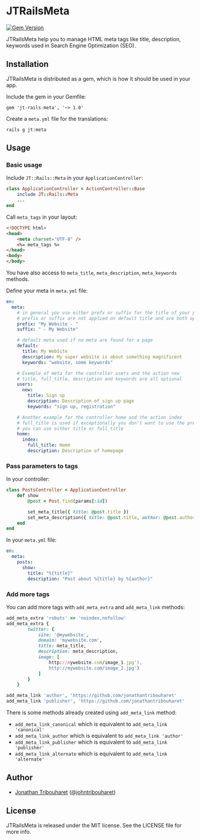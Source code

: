# JTRailsMeta

[![Gem Version](https://badge.fury.io/rb/jt-rails-meta.svg)](http://badge.fury.io/rb/jt-rails-meta)

JTRailsMeta help you to manage HTML meta tags like title, description, keywords used in Search Engine Optimization (SEO).

## Installation

JTRailsMeta is distributed as a gem, which is how it should be used in your app.

Include the gem in your Gemfile:

    gem 'jt-rails-meta', '~> 1.0'

Create a `meta.yml` file for the translations:

	rails g jt:meta

## Usage

### Basic usage

Include `JT::Rails::Meta` in your `ApplicationController`:

```ruby
class ApplicationController < ActionController::Base
	include JT::Rails::Meta
	...
end
```

Call `meta_tags` in your layout:

```html
<!DOCTYPE html>
<head>
    <meta charset="UTF-8" />
	<%= meta_tags %>
</head>
<body>
</body>
```

You have also access to `meta_title`, `meta_description`, `meta_keywords` methods.

Define your meta in `meta.yml` file:

```yaml
en:
  meta:
    # in general you use either prefx or suffix for the title of your page
    # prefix or suffix are not applied on default title and are both optional
    prefix: "My Website - "
    suffix: " - My Website"

    # default meta used if no meta are found for a page
    default:
      title: My WebSite
      description: My super website is about something magnificent
      keywords: "website, some keywords"

    # Exemple of meta for the controller users and the action new
    # title, full_title, description and keywords are all optional
    users:
      new:
        title: Sign up
        description: Description of sign up page
        keywords: "sign up, registration"

    # Another example for the controller home and the action index
    # full_title is used if exceptionally you don't want to use the prefix or suffix
    # you can use either title or full_title
    home:
      index:
        full_title: Home
        description: Description of homepage

```

### Pass parameters to tags

In your controller:

```ruby
class PostsController < ApplicationController
	def show
		@post = Post.find(params[:id])

		set_meta_title({ title: @post.title })
		set_meta_description({ title: @post.title, author: @post.author })
	end
end
```

In your `meta.yml` file:

```yaml
en:
  meta:
    posts:
      show:
        title: "%{title}"
        description: "Post about %{title} by %{author}"
```

### Add more tags

You can add more tags with `add_meta_extra` and `add_meta_link` methods:

```ruby
add_meta_extra 'robots' => 'noindex,nofollow'
add_meta_extra { 
		twitter: {
			site: '@mywebsite',
			domain: 'mywebsite.com',
			title: meta_title,
			description: meta_description,
			image: [
				http://mywebsite.com/image_1.jpg'),
				http://mywebsite.com/image_2.jpg')
			]
		}
	}

add_meta_link 'author', 'https://github.com/jonathantribouharet'
add_meta_link 'publisher', 'https://github.com/jonathantribouharet'
```

There is some methods already created using `add_meta_link` method:
- `add_meta_link_canonical` which is equivalent to `add_meta_link 'canonical'`
- `add_meta_link_author` which is equivalent to `add_meta_link 'author'`
- `add_meta_link_publisher` which is equivalent to `add_meta_link 'publisher'`
- `add_meta_link_alternate` which is equivalent to `add_meta_link 'alternate'`

## Author

- [Jonathan Tribouharet](https://github.com/jonathantribouharet) ([@johntribouharet](https://twitter.com/johntribouharet))

## License

JTRailsMeta is released under the MIT license. See the LICENSE file for more info.
